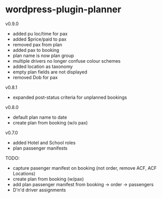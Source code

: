 # wordpress-plugin-planner

v0.9.0
- added pu loc/time for pax
- added $price/paid to pax
- removed pax from plan
- added pax to booking
- plan name is now plan group
- multiple drivers no longer confuse colour schemes
- added location as taxonomy
- empty plan fields are not displayed
- removed Dob for pax

v0.8.1
- expanded post-status criteria for unplanned bookings

v0.8.0
- default plan name to date
- create plan from booking (w/o pax)

v0.7.0
- added Hotel and School roles
- plan passenger manifests

TODO:
- capture pasenger manifest on booking (not order, remove ACF, ACF Locations)
- create plan from booking (w/pax)
- add plan passenger manifest from booking -> order -> passengers
- D'n'd driver assignments
